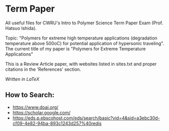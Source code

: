 # Term Paper

All useful files for CWRU's Intro to Polymer Science Term Paper Exam (Prof. Hatsuo Ishida). 

Topic: "Polymers for extreme high temperature applications (degradation temperature above 500oC) for potential application of hypersonic traveling". The current title of my paper is "Polymers for Extreme Temperature Applications"

This is a Review Article paper, with websites listed in sites.txt and proper citations in the 'References' section.

*Written in LaTeX*

## How to Search:
- https://www.doaj.org/
- https://scholar.google.com/
- https://eds.p.ebscohost.com/eds/search/basic?vid=4&sid=a3ebc30d-cf09-4e82-94ba-893c1243d257%40redis